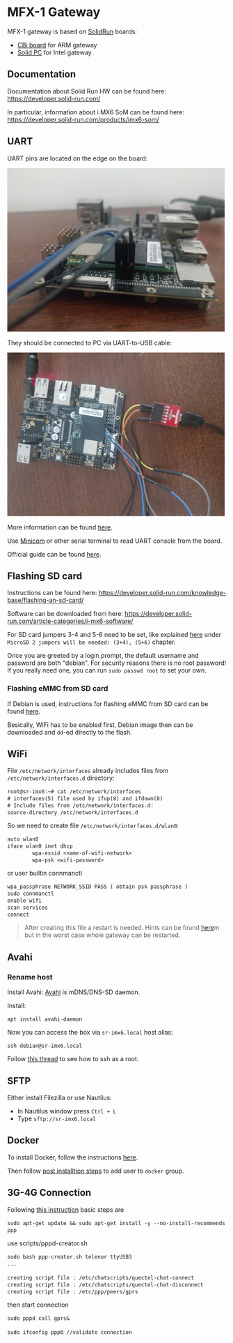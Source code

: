 # MFX-1 Gateway
MFX-1 gateway is based on [SolidRun](https://www.solid-run.com/) boards:
- [CBi board](https://www.solid-run.com/nxp-family/hummingboard-cbi/) for ARM gateway
- [Solid PC](https://www.solid-run.com/intel-braswell-family/solidpc-q4/) for Intel gateway

## Documentation
Documentation about Solid Run HW can be found here: https://developer.solid-run.com/

In particular, information about i.MX6 SoM can be found here: https://developer.solid-run.com/products/imx6-som/

## UART
UART pins are located on the edge on the board:

![](img/board_uart_1.jpg)

They should be connected to PC via UART-to-USB cable:

![](img/board_uart_2.jpg)

More information can be found [here](https://developer.solid-run.com/knowledge-base/hummingboard-gate-edge-uart-console/).

Use [Minicom](https://en.wikipedia.org/wiki/Minicom) or other serial terminal to read UART console from the board.

Official guide can be found [here](https://developer.solid-run.com/knowledge-base/serial-connection/).

## Flashing SD card
Instructions can be found here: https://developer.solid-run.com/knowledge-base/flashing-an-sd-card/

Software can be downloaded from here: https://developer.solid-run.com/article-categories/i-mx6-software/

For SD card jumpers 3-4 and 5-6 need to be set, like explained
[here](https://developer.solid-run.com/knowledge-base/hummingboard-edge-gate-boot-jumpers/)
under `MicroSD 2 jumpers will be needed: (3+4), (5+6)` chapter.

Once you are greeted by a login prompt, the default username and password are both "debian".
For security reasons there is no root password! If you really need one, you can run `sudo passwd root` to set your own.

### Flashing eMMC from SD card
If Debian is used, instructions for flashing eMMC from SD card can be found
[here](https://developer.solid-run.com/knowledge-base/i-mx6-debian/).

Besically, WiFi has to be enabled first, Debian image then can be downloaded and `dd`-ed directly to the flash.

## WiFi
File `/etc/network/interfaces` already includes files from `/etc/network/interfaces.d` directory:

```
root@sr-imx6:~# cat /etc/network/interfaces
# interfaces(5) file used by ifup(8) and ifdown(8)
# Include files from /etc/network/interfaces.d:
source-directory /etc/network/interfaces.d
```

So we need to create file `/etc/network/interfaces.d/wlan0`:
```root@sr-imx6:~# cat /etc/network/interfaces.d/wlan0 
auto wlan0
iface wlan0 inet dhcp
        wpa-essid <name-of-wifi-network>
        wpa-psk <wifi-password>
```
or user builtin connmanctl

```
wpa_passphrase NETWORK_SSID PASS ( obtain psk passphrase )
sudo connmanctl
enable wifi
scan services
connect

```

> After creating this file a restart is needed. Hints can be found [here](https://askubuntu.com/questions/333063/restart-network-interface-after-editing-etc-network-interfaces)m but in the worst case whole gateway can be restarted.

## Avahi
### Rename host
Install Avahi:
[Avahi](https://www.avahi.org/) is mDNS/DNS-SD daemon.

Install:
```
apt install avahi-daemon
```

Now you can access the box via `sr-imx6.local` host alias:
```
ssh debian@sr-imx6.local
```

Follow [this thread](https://raspberrypi.stackexchange.com/questions/48056/how-to-login-as-root-remotely) to see how to ssh as a root.

## SFTP
Either install Filezilla or use Nautilus:
- In Nautilus window press `Ctrl + L`
- Type `sftp://sr-imx6.local`

## Docker
To install Docker, follow the instructions [here](https://docs.docker.com/install/linux/docker-ce/debian/).

Then follow [post installtion steps](https://docs.docker.com/install/linux/linux-postinstall/) to add user to `docker` group.

## 3G-4G Connection

Following [this instruction](https://www.robertlucian.com/2018/08/29/mobile-network-access-rpi/) basic steps are
```
sudo apt-get update && sudo apt-get install -y --no-install-recommends ppp
```
use scripts/pppd-creator.sh

```
sudo bash ppp-creator.sh telenor ttyUSB3
...

creating script file : /etc/chatscripts/quectel-chat-connect                                                                 creating script file : /etc/chatscripts/quectel-chat-disconnect                              
creating script file : /etc/ppp/peers/gprs 

```
then start connection

```
sudo pppd call gprs&

sudo ifconfig ppp0 //validate connection
```

